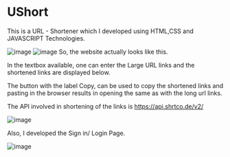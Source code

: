 # UShort
This is a URL - Shortener which I developed using HTML,CSS and JAVASCRIPT Technologies.

![image](https://github.com/gorantlamanoj02/UShort/assets/74758820/113cccc4-8720-450a-96dd-fda9eb42fc11)
![image](https://github.com/gorantlamanoj02/UShort/assets/74758820/da9ec1b0-0352-4c29-a55f-16a8fc60af0e)
So, the website actually looks like this.

In the textbox available, one can enter the Large URL links and the shortened links are displayed below. 

The button with the label Copy, can be used to copy the shortened links and pasting in the browser results in opening the same as with the long url links.

The API involved in shortening of the links is https://api.shrtco.de/v2/

![image](https://github.com/gorantlamanoj02/UShort/assets/74758820/7d7fcadc-454f-4565-a5eb-f823928bfea5)


Also, I developed the Sign in/ Login Page.

![image](https://github.com/gorantlamanoj02/UShort/assets/74758820/837a7ef9-abfc-4c10-bf78-dcaa61d2c1d2)
